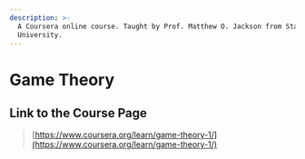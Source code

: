 ```yaml
---
description: >-
  A Coursera online course. Taught by Prof. Matthew O. Jackson from Stanford
  University.
---
```


# Game Theory

## Link to the Course Page

> [https://www.coursera.org/learn/game-theory-1/](https://www.coursera.org/learn/game-theory-1/)



